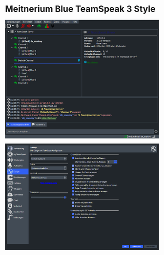 # Meitnerium Blue TeamSpeak 3 Style

![simple blue](https://raw.githubusercontent.com/c-jaenicke/meitnerium_teamspeak_style/main/images/simpleblue.png)

![settings](https://raw.githubusercontent.com/c-jaenicke/meitnerium_teamspeak_style/main/images/simpleblue/settings.png)
